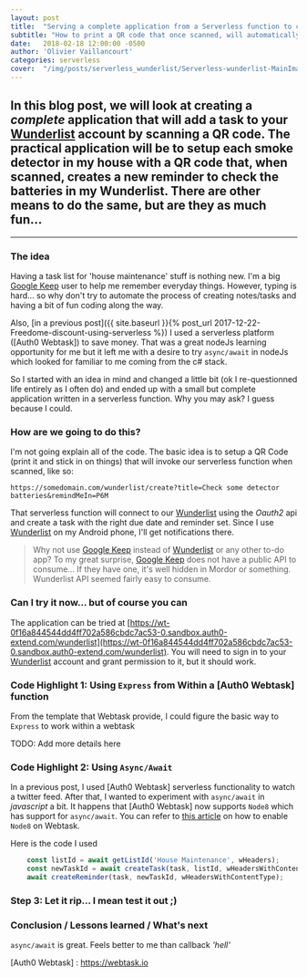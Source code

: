 ```yaml
---
layout: post
title:  "Serving a complete application from a Serverless function to create reminders to check batteries in your smoke detectors"
subtitle: "How to print a QR code that once scanned, will automatically created a to-do task with a reminder in your Wunderlist account"
date:   2018-02-18 12:00:00 -0500
author: 'Olivier Vaillancourt'
categories: serverless
cover:  "/img/posts/serverless_wunderlist/Serverless-wunderlist-MainImage.jpg"
---
```


## In this blog post, we will look at creating a *complete* application that will add a task to your [Wunderlist] account by scanning a QR code.  The practical application will be to setup each smoke detector in my house with a QR code that, when scanned, creates a new reminder to check the batteries in my Wunderlist.  There are other means to do the same, but are they as much fun...

---

### The idea
Having a task list for 'house maintenance' stuff is nothing new.  I'm a big [Google Keep] user to help me remember everyday things.  However, typing is hard... so why don't try to automate the process of creating notes/tasks and having a bit of fun coding along the way.

Also, [in a previous post]({{ site.baseurl }}{% post_url 2017-12-22-Freedome-discount-using-serverless %}) I used a serverless platform ([Auth0 Webtask]) to save money.  That was a great nodeJs learning opportunity for me but it left me with a desire to try `async/await` in nodeJs which looked for familiar to me coming from the c# stack.

So I started with an idea in mind and changed a little bit (ok I re-questionned life entirely as I often do) and ended up with a small but complete application written in a serverless function.  Why you may ask? I guess because I could.

### How are we going to do this?
I'm not going explain all of the code. The basic idea is to setup a QR Code (print it and stick in on things) that will invoke our serverless function when scanned, like so:

`https://somedomain.com/wunderlist/create?title=Check some detector batteries&remindMeIn=P6M`

That serverless function will connect to our [Wunderlist] using the *Oauth2* api and create a task with the right due date and reminder set.  Since I use [Wunderlist] on my Android phone, I'll get notifications there.

> Why not use [Google Keep] instead of [Wunderlist] or any other to-do app?  To my great surprise, [Google Keep] does not have a public API to consume... If they have one, it's well hidden in Mordor or something.  Wunderlist API seemed fairly easy to consume.

### Can I try it now... but of course you can

The application can be tried at [https://wt-0f16a844544dd4ff702a586cbdc7ac53-0.sandbox.auth0-extend.com/wunderlist](https://wt-0f16a844544dd4ff702a586cbdc7ac53-0.sandbox.auth0-extend.com/wunderlist).  You will need to sign in to your [Wunderlist] account and grant permission to it, but it should work.  

### Code Highlight 1: Using `Express` from Within a [Auth0 Webtask] function

From the template that Webtask provide, I could figure the basic way to `Express` to work within a webtask

TODO: Add more details here 

### Code Highlight 2:  Using `Async/Await`

In a previous post, I used [Auth0 Webtask] serverless functionality to watch a twitter feed.  After that, I wanted to experiment with `async/await` in *javascript* a bit.  It happens that [Auth0 Webtask] now supports `Node8` which has support for `async/await`.  You can refer to [this article](https://tomasz.janczuk.org/2017/09/auth0-webtasks-and-node-8.html) on how to enable `Node8` on Webtask.

Here is the code I used

```js
    const listId = await getListId('House Maintenance', wHeaders);
    const newTaskId = await createTask(task, listId, wHeadersWithContentType);
    await createReminder(task, newTaskId, wHeadersWithContentType);
```

### Step 3: Let it rip... I mean test it out ;)

### Conclusion / Lessons learned / What's next
`async/await` is great.  Feels better to me than callback *'hell'*

[Wunderlist]: https://www.wunderlist.com
[Google Keep]: https://keep.google.com
[Auth0 Webtask] : https://webtask.io